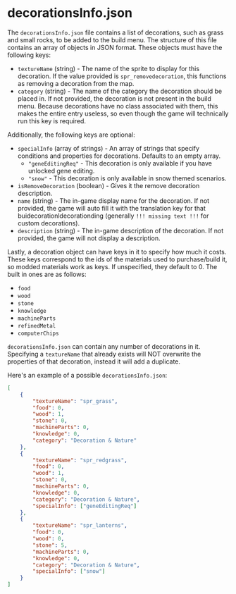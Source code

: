 # decorationsInfo.json

The `decorationsInfo.json` file contains a list of decorations, such as grass and small rocks, to be added to the build menu. The structure of this file contains an array of objects in JSON format. These objects must have the following keys:

- `textureName` (string) - The name of the sprite to display for this decoration. If the value provided is `spr_removedecoration`, this functions as removing a decoration from the map.
- `category` (string) - The name of the category the decoration should be placed in. If not provided, the decoration is not present in the build menu. Because decorations have no class associated with them, this makes the entire entry useless, so even though the game will technically run this key is required.

Additionally, the following keys are optional:

- `specialInfo` (array of strings) - An array of strings that specify conditions and properties for decorations. Defaults to an empty array.
	- `"geneEditingReq"` - This decoration is only available if you have unlocked gene editing.
	- `"snow"` - This decoration is only available in snow themed scenarios.
- `isRemoveDecoration` (boolean) - Gives it the remove decoration description.
- `name` (string) - The in-game display name for the decoration. If not provided, the game will auto fill it with the translation key for that buidecorationldecorationding (generally `!!! missing text !!!` for custom decorations).
- `description` (string) - The in-game description of the decoration. If not provided, the game will not display a description.

Lastly, a decoration object can have keys in it to specify how much it costs. These keys correspond to the ids of the materials used to purchase/build it, so modded materials work as keys. If unspecified, they default to 0. The built in ones are as follows:
- `food`
- `wood`
- `stone`
- `knowledge`
- `machineParts`
- `refinedMetal`
- `computerChips`

`decorationsInfo.json` can contain any number of decorations in it. Specifying a `textureName` that already exists will NOT overwrite the properties of that decoration, instead it will add a duplicate.

Here's an example of a possible `decorationsInfo.json`:

```json
[
    {
        "textureName": "spr_grass",
        "food": 0,
        "wood": 1,
        "stone": 0,
        "machineParts": 0,
        "knowledge": 0,
        "category": "Decoration & Nature"
    },
    {
        "textureName": "spr_redgrass",
        "food": 0,
        "wood": 1,
        "stone": 0,
        "machineParts": 0,
        "knowledge": 0,
        "category": "Decoration & Nature",
        "specialInfo": ["geneEditingReq"]
    },
    {
        "textureName": "spr_lanterns",
        "food": 0,
        "wood": 0,
        "stone": 5,
        "machineParts": 0,
        "knowledge": 0,
        "category": "Decoration & Nature",
        "specialInfo": ["snow"]
    }
]
```